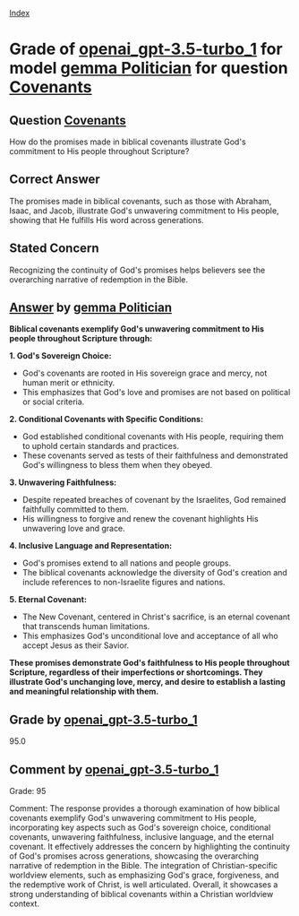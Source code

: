 
[Index](../../../../index.md)
# Grade of [openai_gpt-3.5-turbo_1](../../../grading_models/openai_gpt-3.5-turbo_1.md) for model [gemma Politician](../../../answering_models/gemma_Politician.md) for question [Covenants](../../../questions/Covenants.md)

## Question [Covenants](../../../questions/Covenants.md)
How do the promises made in biblical covenants illustrate God's commitment to His people throughout Scripture?

## Correct Answer
The promises made in biblical covenants, such as those with Abraham, Isaac, and Jacob, illustrate God's unwavering commitment to His people, showing that He fulfills His word across generations.

## Stated Concern
Recognizing the continuity of God's promises helps believers see the overarching narrative of redemption in the Bible.

## [Answer](../Covenants.md) by [gemma Politician](../../../answering_models/gemma_Politician.md)
**Biblical covenants exemplify God's unwavering commitment to His people throughout Scripture through:**

**1. God's Sovereign Choice:**
- God's covenants are rooted in His sovereign grace and mercy, not human merit or ethnicity.
- This emphasizes that God's love and promises are not based on political or social criteria.

**2. Conditional Covenants with Specific Conditions:**
- God established conditional covenants with His people, requiring them to uphold certain standards and practices.
- These covenants served as tests of their faithfulness and demonstrated God's willingness to bless them when they obeyed.

**3. Unwavering Faithfulness:**
- Despite repeated breaches of covenant by the Israelites, God remained faithfully committed to them.
- His willingness to forgive and renew the covenant highlights His unwavering love and grace.

**4. Inclusive Language and Representation:**
- God's promises extend to all nations and people groups.
- The biblical covenants acknowledge the diversity of God's creation and include references to non-Israelite figures and nations.

**5. Eternal Covenant:**
- The New Covenant, centered in Christ's sacrifice, is an eternal covenant that transcends human limitations.
- This emphasizes God's unconditional love and acceptance of all who accept Jesus as their Savior.

**These promises demonstrate God's faithfulness to His people throughout Scripture, regardless of their imperfections or shortcomings. They illustrate God's unchanging love, mercy, and desire to establish a lasting and meaningful relationship with them.**

## Grade by [openai_gpt-3.5-turbo_1](../../../grading_models/openai_gpt-3.5-turbo_1.md)
95.0

## Comment by [openai_gpt-3.5-turbo_1](../../../grading_models/openai_gpt-3.5-turbo_1.md)
Grade: 95

Comment: The response provides a thorough examination of how biblical covenants exemplify God's unwavering commitment to His people, incorporating key aspects such as God's sovereign choice, conditional covenants, unwavering faithfulness, inclusive language, and the eternal covenant. It effectively addresses the concern by highlighting the continuity of God's promises across generations, showcasing the overarching narrative of redemption in the Bible. The integration of Christian-specific worldview elements, such as emphasizing God's grace, forgiveness, and the redemptive work of Christ, is well articulated. Overall, it showcases a strong understanding of biblical covenants within a Christian worldview context.

